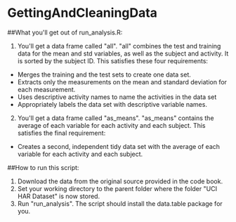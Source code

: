 # GettingAndCleaningData

##What you'll get out of run_analysis.R:

1. You'll get a data frame called "all". "all" combines the test and training
 data for the mean and std variables, as well as the subject and activity. It is  sorted by the subject ID. This satisfies these four requirements:
  * Merges the training and the test sets to create one data set.
  * Extracts only the measurements on the mean and standard deviation for each measurement.
  * Uses descriptive activity names to name the activities in the data set
  * Appropriately labels the data set with descriptive variable names.

2. You'll get a data frame called "as\_means". "as\_means" contains the
 average of each variable for each activity and each subject. This satisfies the final requirement:
  * Creates a second, independent tidy data set with the average of each variable for each activity and each subject.

##How to run this script:
1. Download the data from the original source provided in the code book.
2. Set your working directory to the parent folder where the folder 
 "UCI HAR Dataset" is now stored.
3. Run "run\_analysis". The script should install the data.table package for you.
